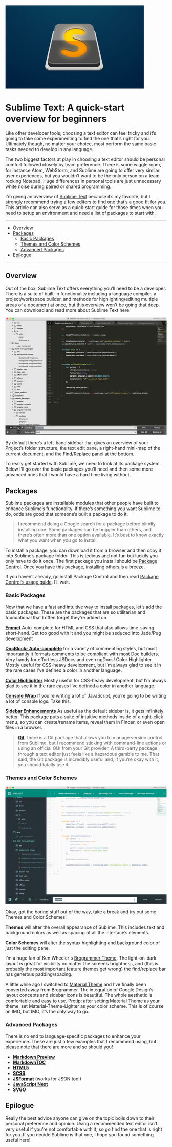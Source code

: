 
<img src="../_images/sublime-text/cover.png" alt="sublime text" title="Sublime Text" height="260px"/>

# Sublime Text: A quick-start overview for beginners

Like other developer tools, choosing a text editor can feel tricky and it’s going to take some experimenting to find the one that’s right for you. Ultimately though, no matter your choice, most perform the same basic tasks needed to develop in any language.

The two biggest factors at play in choosing a text editor should be personal comfort followed closely by team preference. There is some wiggle room, for instance Atom, WebStorm, and Sublime are going to offer very similar user experiences, but you wouldn’t want to be the only person on a team rocking Notepad. Huge differences in personal tools are just unnecessary white noise during paired or shared programming.

I'm giving an overview of [Sublime Text](https://www.sublimetext.com/3) because it’s my favorite, but I strongly recommend trying a few editors to find one that’s a good fit for you. This article can also serve as a quick-start guide for those times when you need to setup an environment and need a list of packages to start with.

* * *

- [Overview](#overview)
- [Packages](#packages)
  - [Basic Packages](#basic-packages)
  - [Themes and Color Schemes](#themes-and-color-schemes)
  - [Advanced Packages](#advanced-packages)
- [Epilogue](#epilogue)

* * *

<a name="overview"></a>
## Overview

Out of the box, Sublime Text offers everything you’ll need to be a developer. There is a suite of built-in functionality including a language compiler, a project/workspace builder, and methods for highlighting/editing multiple areas of a document at once, but this overview won’t be going that deep. You can download and read more about Sublime Text here.

![Sublime Text's default appearance](../_images/sublime-text/sublime-text-default.png)

By default there’s a left-hand sidebar that gives an overview of your Project’s folder structure, the text edit pane, a right-hand mini-map of the current document, and the Find/Replace panel at the bottom.

To really get started with Sublime, we need to look at its package system. Below I’ll go over the basic packages you’ll need and then some more advanced ones that I would have a hard time living without.

<a name="packages"></a>
## Packages

Sublime packages are installable modules that other people have built to enhance Sublime’s functionality. If there’s something you want Sublime to do, odds are good that someone’s built a package to do it.

> I recommend doing a Google search for a package before blindly installing one. Some packages can be buggier than others, and there’s often more than one option available. It’s best to know exactly what you want when you go to install.

To install a package, you can download it from a browser and then copy it into Sublime’s package folder. This is tedious and not fun but luckily you only have to do it once. The first package you install should be [Package Control](https://packagecontrol.io/installation). Once you have this package, installing others is a breeze.

If you haven’t already, go install Package Control and then read [Package Control‘s usage guide](https://packagecontrol.io/docs/usage). I’ll wait.

<a name="basic-packages"></a>
### Basic Packages

Now that we have a fast and intuitive way to install packages, let’s add the basic packages. These are the packages that are so utilitarian and foundational that I often forget they’re added on.

**[Emmet](http://www.hongkiat.com/blog/html-css-faster-emmet/)** Auto-complete for HTML and CSS that also allows time-saving short-hand. Get too good with it and you might be seduced into Jade/Pug development

**[DocBlockr Auto-complete](https://packagecontrol.io/packages/DocBlockr)** for a variety of commenting styles, but most importantly it formats comments to be compliant with most Doc builders. Very handy for effortless JSDocs and even ngDocs!
Color Highlighter Mostly useful for CSS-heavy development, but I’m always glad to see it in the rare cases I’ve defined a color in another language.

**[Color Highlighter](https://packagecontrol.io/packages/Color%20Highlighter)** Mostly useful for CSS-heavy development, but I’m always glad to see it in the rare cases I’ve defined a color in another language.

**[Console Wrap](https://packagecontrol.io/packages/Console%20Wrap)** If you’re writing a lot of JavaScript, you’re going to be writing a lot of console logs. Take this.

**[Sidebar Enhancements](https://packagecontrol.io/packages/SideBarEnhancements)** As useful as the default sidebar is, it gets infinitely better. This package puts a suite of intuitive methods inside of a right-click menu, so you can create/rename items, reveal them in Finder, or even open files in a browser.

> **[Git](https://packagecontrol.io/packages/Git)** There is a Git package that allows you to manage version control from Sublime, but I recommend sticking with command-line actions or using an official GUI from your Git provider. A third-party package through a text editor just feels like a hazardous gamble to me. That said, the Git package is incredibly useful and, if you’re okay with it, you should totally use it.

<a name="themes-and-color%C2%A0schemes"></a>
### Themes and Color Schemes

![Sublime Text 3 with Material Design theme and color scheme](../_images/sublime-text/sublime-text-material.png)

Okay, got the boring stuff out of the way, take a break and try out some Themes and Color Schemes!

**Themes** will alter the overall appearance of Sublime. This includes text and background colors as well as spacing of all the interface’s elements.

**Color Schemes** will alter the syntax highlighting and background color of just the editing pane.

I’m a huge fan of Ken Wheeler's [Brogrammer Theme](https://packagecontrol.io/packages/Theme%20-%20Brogrammer). The light-on-dark layout is great for visibility no matter the screen’s brightness, and (this is probably the most important feature themes get wrong) the find/replace bar has generous padding/spacing.

A little while ago I switched to [Material Theme](https://packagecontrol.io/packages/Material%20Theme) and I’ve finally been converted away from Brogrammer. The integration of Google Design’s layout concepts and sidebar icons is beautiful. The whole aesthetic is comfortable and easy to use. Protip: after setting Material Theme as your theme, set Material-Theme-Lighter as your color scheme. This is of course an IMO, but IMO, it’s the only way to go.

<a name="advanced-packages"></a>
### Advanced Packages

There is no end to language-specific packages to enhance your experience. These are just a few examples that I recommend using, but please note that there are more and so should you!

* **[Markdown Preview](https://packagecontrol.io/packages/Markdown%20Preview)**
* **[MarkdownTOC](https://packagecontrol.io/packages/MarkdownTOC)**
* **[HTML5](https://packagecontrol.io/packages/HTML5)**
* **[SCSS](https://packagecontrol.io/packages/SCSS)**
* **[JSFormat](https://packagecontrol.io/packages/JsFormat)** (works for JSON too!)
* **[JavaScript Next](https://packagecontrol.io/packages/JavaScriptNext%20-%20ES6%20Syntax)**
* **[SVGO](https://packagecontrol.io/packages/SVGO)**

<a name="epilogue"></a>
## Epilogue

Really the best advice anyone can give on the topic boils down to their personal preference and opinion. Using a recommended text editor isn’t very useful if you’re not comfortable with it, so go find the one that is right for you. If you decide Sublime is that one, I hope you found something useful here!